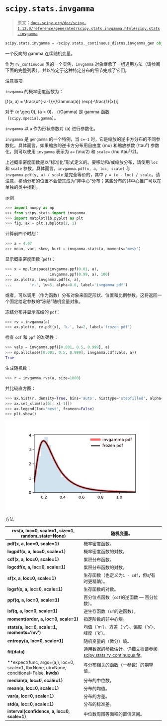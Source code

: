 # `scipy.stats.invgamma`

> 原文：[`docs.scipy.org/doc/scipy-1.12.0/reference/generated/scipy.stats.invgamma.html#scipy.stats.invgamma`](https://docs.scipy.org/doc/scipy-1.12.0/reference/generated/scipy.stats.invgamma.html#scipy.stats.invgamma)

```py
scipy.stats.invgamma = <scipy.stats._continuous_distns.invgamma_gen object>
```

一个反向的 gamma 连续随机变量。

作为 `rv_continuous` 类的一个实例，`invgamma` 对象继承了一组通用方法（请参阅下面的完整列表），并以特定于这种特定分布的细节完成了它们。

注意事项

`invgamma` 的概率密度函数为：

\[f(x, a) = \frac{x^{-a-1}}{\Gamma(a)} \exp(-\frac{1}{x})\]

对于 \(x \geq 0\), \(a > 0\)。 \(\Gamma\) 是 gamma 函数（`scipy.special.gamma`）。

`invgamma` 以 `a` 作为形状参数对 \(a\) 进行参数化。

`invgamma` 是 `gengamma` 的一个特例，当 `c=-1` 时，它是缩放的逆卡方分布的不同参数化。具体而言，如果缩放的逆卡方分布用自由度 \(\nu\) 和缩放参数 \(\tau²\) 参数化，则可以使用 `invgamma` 表示为 `a=` \(\nu/2\) 和 `scale=` \(\nu \tau²/2\)。

上述概率密度函数是以“标准化”形式定义的。要移动和/或缩放分布，请使用 `loc` 和 `scale` 参数。具体而言，`invgamma.pdf(x, a, loc, scale)` 与 `invgamma.pdf(y, a) / scale` 是完全等价的，其中 `y = (x - loc) / scale`。请注意，移动分布的位置不会使其成为“非中心”分布；某些分布的非中心推广可以在单独的类中找到。

示例

```py
>>> import numpy as np
>>> from scipy.stats import invgamma
>>> import matplotlib.pyplot as plt
>>> fig, ax = plt.subplots(1, 1) 
```

计算前四个时刻：

```py
>>> a = 4.07
>>> mean, var, skew, kurt = invgamma.stats(a, moments='mvsk') 
```

显示概率密度函数 (`pdf`)：

```py
>>> x = np.linspace(invgamma.ppf(0.01, a),
...                 invgamma.ppf(0.99, a), 100)
>>> ax.plot(x, invgamma.pdf(x, a),
...        'r-', lw=5, alpha=0.6, label='invgamma pdf') 
```

或者，可以调用（作为函数）分布对象来固定形状、位置和比例参数。这将返回一个固定给定参数的“冻结”随机变量对象。

冻结分布并显示冻结的 `pdf`：

```py
>>> rv = invgamma(a)
>>> ax.plot(x, rv.pdf(x), 'k-', lw=2, label='frozen pdf') 
```

检查 `cdf` 和 `ppf` 的准确性：

```py
>>> vals = invgamma.ppf([0.001, 0.5, 0.999], a)
>>> np.allclose([0.001, 0.5, 0.999], invgamma.cdf(vals, a))
True 
```

生成随机数：

```py
>>> r = invgamma.rvs(a, size=1000) 
```

并比较直方图：

```py
>>> ax.hist(r, density=True, bins='auto', histtype='stepfilled', alpha=0.2)
>>> ax.set_xlim([x[0], x[-1]])
>>> ax.legend(loc='best', frameon=False)
>>> plt.show() 
```

![../../_images/scipy-stats-invgamma-1.png](img/d1ea1066fed880d468ef2081aa1377c5.png)

方法

| **rvs(a, loc=0, scale=1, size=1, random_state=None)** | 随机变量。 |
| --- | --- |
| **pdf(x, a, loc=0, scale=1)** | 概率密度函数。 |
| **logpdf(x, a, loc=0, scale=1)** | 概率密度函数的对数。 |
| **cdf(x, a, loc=0, scale=1)** | 累积分布函数。 |
| **logcdf(x, a, loc=0, scale=1)** | 累积分布函数的对数。 |
| **sf(x, a, loc=0, scale=1)** | 生存函数（也定义为`1 - cdf`，但*sf*有时更精确）。 |
| **logsf(x, a, loc=0, scale=1)** | 生存函数的对数。 |
| **ppf(q, a, loc=0, scale=1)** | 百分位点函数（`cdf`的逆函数 — 百分位数）。 |
| **isf(q, a, loc=0, scale=1)** | 逆生存函数（`sf`的逆函数）。 |
| **moment(order, a, loc=0, scale=1)** | 指定阶数的非中心矩。 |
| **stats(a, loc=0, scale=1, moments=’mv’)** | 均值（‘m’）、方差（‘v’）、偏度（‘s’）、峰度（‘k’）。 |
| **entropy(a, loc=0, scale=1)** | 随机变量的（微分）熵。 |
| **fit(data)** | 通用数据的参数估计。详细文档请参阅[scipy.stats.rv_continuous.fit](https://docs.scipy.org/doc/scipy/reference/generated/scipy.stats.rv_continuous.fit.html#scipy.stats.rv_continuous.fit)。 |
| **expect(func, args=(a,), loc=0, scale=1, lb=None, ub=None, conditional=False, **kwds)** | 与分布相关的函数（一参数）的期望值。 |
| **median(a, loc=0, scale=1)** | 分布的中位数。 |
| **mean(a, loc=0, scale=1)** | 分布的均值。 |
| **var(a, loc=0, scale=1)** | 分布的方差。 |
| **std(a, loc=0, scale=1)** | 分布的标准差。 |
| **interval(confidence, a, loc=0, scale=1)** | 中位数周围等面积的置信区间。 |
